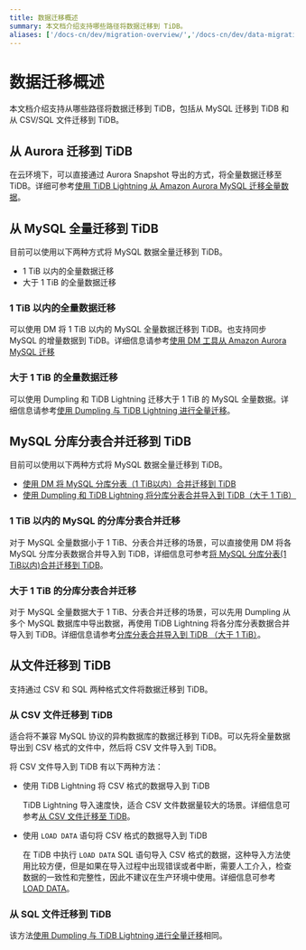 ```yaml
---
title: 数据迁移概述
summary: 本文档介绍支持哪些路径将数据迁移到 TiDB。
aliases: ['/docs-cn/dev/migration-overview/','/docs-cn/dev/data-migration-route','/zh/tidb/dev/data-migration-route']
---
```


# 数据迁移概述

本文档介绍支持从哪些路径将数据迁移到 TiDB，包括从 MySQL 迁移到 TiDB 和从 CSV/SQL 文件迁移到 TiDB。

## 从 Aurora 迁移到 TiDB

在云环境下，可以直接通过 Aurora Snapshot 导出的方式，将全量数据迁移至 TiDB。详细可参考[使用 TiDB Lightning 从 Amazon Aurora MySQL 迁移全量数据](/migrate-from-aurora-using-lightning.md)。

## 从 MySQL 全量迁移到 TiDB

目前可以使用以下两种方式将 MySQL 数据全量迁移到 TiDB。

- 1 TiB 以内的全量数据迁移
- 大于 1 TiB 的全量数据迁移

### 1 TiB 以内的全量数据迁移

可以使用 DM 将 1 TiB 以内的 MySQL 全量数据迁移到 TiDB。也支持同步 MySQL 的增量数据到 TiDB。详细信息请参考[使用 DM 工具从 Amazon Aurora MySQL 迁移](https://docs.pingcap.com/zh/tidb-data-migration/v2.0/migrate-from-mysql-aurora)

### 大于 1 TiB 的全量数据迁移

可以使用 Dumpling 和 TiDB Lightning 迁移大于 1 TiB 的 MySQL 全量数据。详细信息请参考[使用 Dumpling 与 TiDB Lightning 进行全量迁移](/migrate-from-mysql-dumpling-files.md)。

## MySQL 分库分表合并迁移到 TiDB

目前可以使用以下两种方式将 MySQL 数据全量迁移到 TiDB。

- [使用 DM 将 MySQL 分库分表（1 TiB以内）合并迁移到 TiDB](/migrate-shard-tables-within-1tb.md)
- [使用 Dumpling 和 TiDB Lightning 将分库分表合并导入到 TiDB（大于 1 TiB）](/migrate-from-mysql-shard-merge-using-lightning.md)

### 1 TiB 以内的 MySQL 的分库分表合并迁移 

对于 MySQL 全量数据小于 1 TiB、分表合并迁移的场景，可以直接使用 DM 将各 MySQL 分库分表数据合并导入到 TiDB，详细信息可参考[将 MySQL 分库分表(1 TiB以内)合并迁移到 TiDB](/migrate-shard-tables-within-1tb.md)。

### 大于 1 TiB 的分库分表合并迁移 

对于 MySQL 全量数据大于 1 TiB、分表合并迁移的场景，可以先用 Dumpling 从多个 MySQL 数据库中导出数据，再使用 TiDB Lightning 将各分库分表数据合并导入到 TiDB。详细信息请参考[分库分表合并导入到 TiDB （大于 1 TiB）](/migrate-from-mysql-shard-merge-using-lightning.md)。

## 从文件迁移到 TiDB

支持通过 CSV 和 SQL 两种格式文件将数据迁移到 TiDB。

### 从 CSV 文件迁移到 TiDB

适合将不兼容 MySQL 协议的异构数据库的数据迁移到 TiDB。可以先将全量数据导出到 CSV 格式的文件中，然后将 CSV 文件导入到 TiDB。

将 CSV 文件导入到 TiDB 有以下两种方法：

- 使用 TiDB Lightning 将 CSV 格式的数据导入到 TiDB
  
    TiDB Lightning 导入速度快，适合 CSV 文件数据量较大的场景。详细信息可参考[从 CSV 文件迁移至 TiDB](/tidb-lightning/migrate-from-csv-using-tidb-lightning.md)。

- 使用 `LOAD DATA` 语句将 CSV 格式的数据导入到 TiDB

    在 TiDB 中执行 `LOAD DATA` SQL 语句导入 CSV 格式的数据，这种导入方法使用比较方便，但是如果在导入过程中出现错误或者中断，需要人工介入，检查数据的一致性和完整性，因此不建议在生产环境中使用。详细信息可参考 [LOAD DATA](/sql-statements/sql-statement-load-data.md)。

### 从 SQL 文件迁移到 TiDB

该方法[使用 Dumpling 与 TiDB Lightning 进行全量迁移](/migrate-from-mysql-dumpling-files.md)相同。
